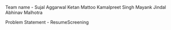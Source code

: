 Team name -
Sujal Aggarwal
Ketan Mattoo
Kamalpreet Singh
Mayank Jindal
Abhinav Malhotra

Problem Statement - ResumeScreening

